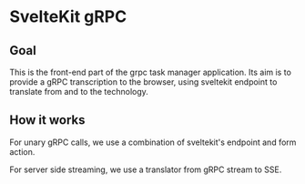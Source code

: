 # SvelteKit gRPC 

## Goal

This is the front-end part of the grpc task manager application. Its aim is to provide a gRPC transcription to the browser, using sveltekit endpoint to translate from and to the technology.

## How it works

For unary gRPC calls, we use a combination of sveltekit's endpoint and form action.

For server side streaming, we use a translator from gRPC stream to SSE.

